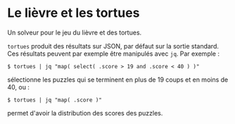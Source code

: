 # Le lièvre et les tortues

Un solveur pour le jeu du lièvre et des tortues.

`tortues` produit des résultats sur JSON, par défaut sur la sortie
standard. Ces résultats peuvent par exemple être manipulés avec
`jq`. Par exemple :
```
$ tortues | jq "map( select( .score > 19 and .score < 40 ) )"
```
sélectionne les puzzles qui se terminent en plus de 19 coups et en
moins de 40, ou :
```
$ tortues | jq "map( .score )"
```
permet d'avoir la distribution des scores des puzzles.
